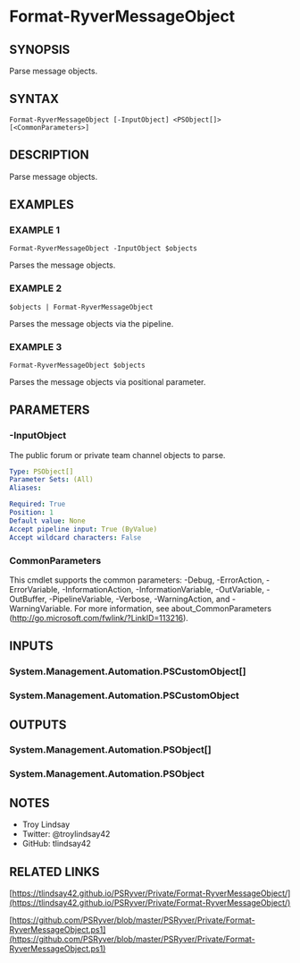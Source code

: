 # Format-RyverMessageObject

## SYNOPSIS
Parse message objects.

## SYNTAX

```
Format-RyverMessageObject [-InputObject] <PSObject[]> [<CommonParameters>]
```

## DESCRIPTION
Parse message objects.

## EXAMPLES

### EXAMPLE 1
```
Format-RyverMessageObject -InputObject $objects
```

Parses the message objects.

### EXAMPLE 2
```
$objects | Format-RyverMessageObject
```

Parses the message objects via the pipeline.

### EXAMPLE 3
```
Format-RyverMessageObject $objects
```

Parses the message objects via positional parameter.

## PARAMETERS

### -InputObject
The public forum or private team channel objects to parse.

```yaml
Type: PSObject[]
Parameter Sets: (All)
Aliases:

Required: True
Position: 1
Default value: None
Accept pipeline input: True (ByValue)
Accept wildcard characters: False
```

### CommonParameters
This cmdlet supports the common parameters: -Debug, -ErrorAction, -ErrorVariable, -InformationAction, -InformationVariable, -OutVariable, -OutBuffer, -PipelineVariable, -Verbose, -WarningAction, and -WarningVariable.
For more information, see about_CommonParameters (http://go.microsoft.com/fwlink/?LinkID=113216).

## INPUTS

### System.Management.Automation.PSCustomObject[]

### System.Management.Automation.PSCustomObject

## OUTPUTS

### System.Management.Automation.PSObject[]

### System.Management.Automation.PSObject

## NOTES
- Troy Lindsay
- Twitter: @troylindsay42
- GitHub: tlindsay42

## RELATED LINKS

[https://tlindsay42.github.io/PSRyver/Private/Format-RyverMessageObject/](https://tlindsay42.github.io/PSRyver/Private/Format-RyverMessageObject/)

[https://github.com/PSRyver/blob/master/PSRyver/Private/Format-RyverMessageObject.ps1](https://github.com/PSRyver/blob/master/PSRyver/Private/Format-RyverMessageObject.ps1)

